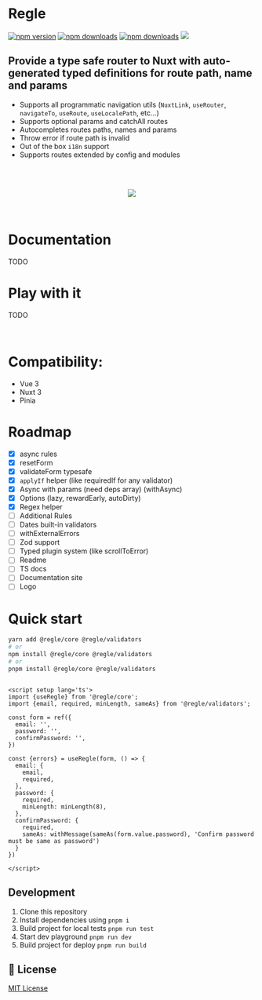 # Regle
[npm-version-src]: https://img.shields.io/npm/v/@regle/core.svg
[npm-version-href]: https://www.npmjs.com/package/@regle/core
[npm-downloads-src]: https://img.shields.io/npm/dm/@regle/core.svg
[npm-total-downloads-src]: https://img.shields.io/npm/dt/@regle/core.svg
[npm-downloads-href]: https://www.npmjs.com/package/@regle/core

[![npm version][npm-version-src]][npm-version-href]
[![npm downloads][npm-downloads-src]][npm-downloads-href]
[![npm downloads][npm-total-downloads-src]][npm-downloads-href]
<img src='https://img.shields.io/npm/l/@regle/core.svg'>


## Provide a type safe router to Nuxt with auto-generated typed definitions for route path, name and params

- Supports all programmatic navigation utils (`NuxtLink`, `useRouter`, `navigateTo`, `useRoute`, `useLocalePath`, etc...)
- Supports optional params and catchAll routes
- Autocompletes routes paths, names and params
- Throw error if route path is invalid
- Out of the box `i18n` support
- Supports routes extended by config and modules

<br/>

<br/>
<p align="center">
  <img src="https://github.com/victorgarciaesgi/nuxt-typed-router/blob/master/.github/images/nuxt-typed-router.gif?raw=true"/>
</p>
<br/>


# Documentation

TODO

# Play with it

TODO


<br/>

# Compatibility:

- Vue 3
- Nuxt 3
- Pinia

# Roadmap

- [x] async rules
- [x] resetForm
- [x] validateForm typesafe
- [x] `applyIf` helper (like requiredIf for any validator)
- [x] Async with params (need deps array) (withAsync)
- [x] Options (lazy, rewardEarly, autoDirty)
- [x] Regex helper
- [ ] Additional Rules
- [ ] Dates built-in validators
- [ ] withExternalErrors
- [ ] Zod support
- [ ] Typed plugin system (like scrollToError)
- [ ] Readme
- [ ] TS docs
- [ ] Documentation site
- [ ] Logo

# Quick start

```bash
yarn add @regle/core @regle/validators
# or
npm install @regle/core @regle/validators
# or
pnpm install @regle/core @regle/validators
```

```vue

<script setup lang='ts'>
import {useRegle} from '@regle/core';
import {email, required, minLength, sameAs} from '@regle/validators';

const form = ref({
  email: '',
  password: '',
  confirmPassword: '',
})

const {errors} = useRegle(form, () => {
  email: {
    email,
    required,
  },
  password: {
    required,
    minLength: minLength(8),
  },
  confirmPassword: {
    required,
    sameAs: withMessage(sameAs(form.value.password), 'Confirm password must be same as password')
  }
})

</script>
```





## Development

1. Clone this repository
2. Install dependencies using `pnpm i`
3. Build project for local tests `pnpm run test`
4. Start dev playground `pnpm run dev`
5. Build project for deploy `pnpm run build`

## 📑 License

[MIT License](./LICENSE)
